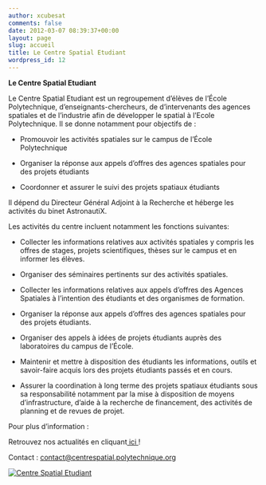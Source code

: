 ```yaml
---
author: xcubesat
comments: false
date: 2012-03-07 08:39:37+00:00
layout: page
slug: accueil
title: Le Centre Spatial Etudiant
wordpress_id: 12
---
```


**Le Centre Spatial Etudiant**


Le Centre Spatial Etudiant est un regroupement d’élèves de l’École Polytechnique, d’enseignants-chercheurs, de d’intervenants des agences spatiales et de l’industrie afin de développer le spatial à l’Ecole Polytechnique. Il se donne notamment pour objectifs de :



	
  * Promouvoir les activités spatiales sur le campus de l’École Polytechnique

	
  * Organiser la réponse aux appels d’offres des agences spatiales pour des projets étudiants

	
  * Coordonner et assurer le suivi des projets spatiaux étudiants


Il dépend du Directeur Général Adjoint à la Recherche et héberge les activités du binet AstronautiX.

Les activités du centre incluent notamment les fonctions suivantes:

	
  * Collecter les informations relatives aux activités spatiales y compris les offres de stages, projets scientifiques, thèses sur le campus et en informer les élèves.

	
  * Organiser des séminaires pertinents sur des activités spatiales.

	
  * Collecter les informations relatives aux appels d’offres des Agences Spatiales à l’intention des étudiants et des organismes de formation.

	
  * Organiser la réponse aux appels d’offres des agences spatiales pour des projets étudiants.

	
  * Organiser des appels à idées de projets étudiants auprès des laboratoires du campus de l’École.

	
  * Maintenir et mettre à disposition des étudiants les informations, outils et savoir-faire acquis lors des projets étudiants passés et en cours.

	
  * Assurer la coordination à long terme des projets spatiaux étudiants sous sa responsabilité notamment par la mise à disposition de moyens d’infrastructure, d’aide à la recherche de financement, des activités de planning et de revues de projet.


Pour plus d’information :

Retrouvez nos actualités en cliquant[ ici ](http://xspacecenter.wordpress.com/articles/)!

Contact : contact@centrespatial.polytechnique.org


[![Centre Spatial Etudiant](http://xspacecenter.files.wordpress.com/2012/03/logo-cse-sur-fond.png)](http://xspacecenter.files.wordpress.com/2012/03/logo-cse-sur-fond.png)
